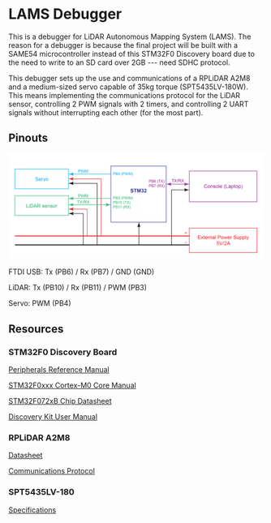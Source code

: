 # LAMS Debugger

This is a debugger for LiDAR Autonomous Mapping System  (LAMS). The reason for a debugger is because the final project will be built with a SAME54 microcontroller instead of this STM32F0 Discovery board due to the need to write to an SD card over 2GB --- need SDHC protocol. 

This debugger sets up the use and communications of a RPLiDAR A2M8 and a medium-sized servo capable of 35kg torque (SPT5435LV-180W). This means implementing the communications protocol for the LiDAR sensor, controlling 2 PWM signals with 2 timers, and controlling 2 UART signals without interrupting each other (for the most part). 

## Pinouts

![Block Diagram](block-diagram.png)

FTDI USB: Tx (PB6) / Rx (PB7) / GND (GND)

LiDAR: Tx (PB10) / Rx (PB11) / PWM (PB3)

Servo: PWM (PB4)

## Resources

### STM32F0 Discovery Board

[Peripherals Reference Manual](https://www.st.com/content/ccc/resource/technical/document/reference_manual/c2/f8/8a/f2/18/e6/43/96/DM00031936.pdf/files/DM00031936.pdf/jcr:content/translations/en.DM00031936.pdf)

[STM32F0xxx Cortex-M0 Core Manual](https://www.st.com/content/ccc/resource/technical/document/programming_manual/fc/90/c7/17/a1/44/43/89/DM00051352.pdf/files/DM00051352.pdf/jcr:content/translations/en.DM00051352.pdf)

[STM32F072xB Chip Datasheet](https://www.st.com/resource/en/datasheet/DM00090510.pdf)

[Discovery Kit User Manual](https://www.st.com/content/ccc/resource/technical/document/user_manual/3b/8d/46/57/b7/a9/49/b4/DM00099401.pdf/files/DM00099401.pdf/jcr:content/translations/en.DM00099401.pdf)

### RPLiDAR A2M8

[Datasheet](https://cdn.sparkfun.com/assets/e/a/f/9/8/LD208_SLAMTEC_rplidar_datasheet_A2M8_v1.0_en.pdf)

[Communications Protocol](https://www.robotshop.com/media/files/pdf2/rpk-02-communication-protocol.pdf)

### SPT5435LV-180

[Specifications](http://www.spt-servo.com/Product/015234339.html)
